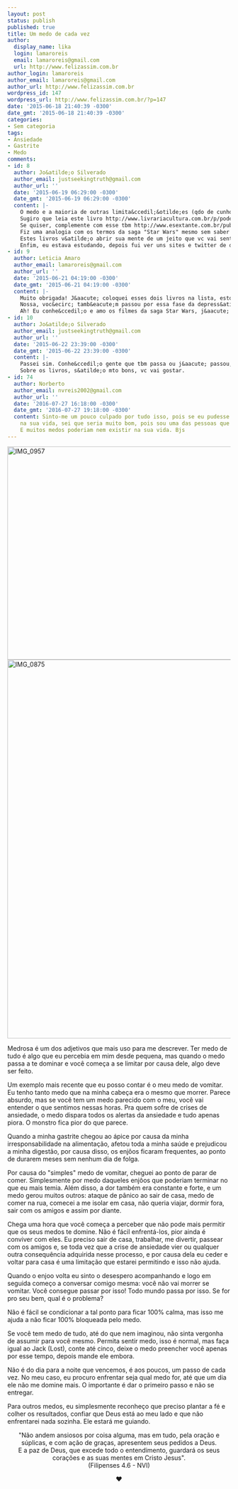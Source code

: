 ```yaml
---
layout: post
status: publish
published: true
title: Um medo de cada vez
author:
  display_name: lika
  login: lamaroreis
  email: lamaroreis@gmail.com
  url: http://www.felizassim.com.br
author_login: lamaroreis
author_email: lamaroreis@gmail.com
author_url: http://www.felizassim.com.br
wordpress_id: 147
wordpress_url: http://www.felizassim.com.br/?p=147
date: '2015-06-18 21:40:39 -0300'
date_gmt: '2015-06-18 21:40:39 -0300'
categories:
- Sem categoria
tags:
- Ansiedade
- Gastrite
- Medo
comments:
- id: 8
  author: Jo&atilde;o Silverado
  author_email: justseekingtruth@gmail.com
  author_url: ''
  date: '2015-06-19 06:29:00 -0300'
  date_gmt: '2015-06-19 06:29:00 -0300'
  content: |-
    O medo e a maioria de outras limita&ccedil;&otilde;es (qdo de cunho psicol&oacute;gico) podem facilmente ser vencidos.
    Sugiro que leia este livro http://www.livrariacultura.com.br/p/poder-sem-limites-22027050 e vai se tornar uma jovem "padawan".
    Se quiser, complemente com esse tbm http://www.esextante.com.br/publique/cgi/cgilua.exe/sys/start.htm?infoid=3789&amp;sid=2. Ele vai te explicar indiretamente pq os "truques jedis" do primeiro livro funcionam e vc vai vai aprender, indiretamente tbm, que tem como n&atilde;o ser afetado nem por truques "jedis" nem os do lado "sombrio". Vai ser uma "jedi" completa.
    Fiz uma analogia com os termos da saga "Star Wars" mesmo sem saber se vc j&aacute; assistiu algum filme. Mas se n&atilde;o assistiu, vc descobre facilmente o q eu quis dizer. Fui ver no "Sobre" se achava sobre filmes q vc gosta e vi que tem (ou teve - espero) depress&atilde;o. Eu tbm tive, de 1999 a 2002 - ano em que pensei at&eacute; em suic&iacute;dio. Mas consegui me curar sozinho, sem fazer tratamento nem nada. Sozinho entre aspas claro, pois consegui pq v&aacute;rios tipos de conhecimento e um livro (q tem a ver com o primeiro que indiquei, mas bem pouco did&aacute;tico) surgiram milagrosamente no meu caminho.
    Estes livros v&atilde;o abrir sua mente de um jeito que vc vai sentir como se n&atilde;o vivesse simplesmente aqui, mas como se pudesse observar as coisas diretamente do espa&ccedil;o. Entender como o mundo funciona e pq est&aacute; do jeito que est&aacute;. Bem legal mesmo.
    Enfim, eu estava estudando, depois fui ver uns sites e twitter de desenvolvimento e vim parar aqui do nada. Mas &eacute; isso. At&eacute;.
- id: 9
  author: Leticia Amaro
  author_email: lamaroreis@gmail.com
  author_url: ''
  date: '2015-06-21 04:19:00 -0300'
  date_gmt: '2015-06-21 04:19:00 -0300'
  content: |-
    Muito obrigada! J&aacute; coloquei esses dois livros na lista, estou curiosa!
    Nossa, voc&ecirc; tamb&eacute;m passou por essa fase da depress&atilde;o? Eu escrevi bem resumido a minha no Sobre, mas pretendo fazer posts sobre a minha experi&ecirc;ncia :)
    Ah! Eu conhe&ccedil;o e amo os filmes da saga Star Wars, j&aacute; usei esses termos nos meus posts kkkkkkkkkkk
- id: 10
  author: Jo&atilde;o Silverado
  author_email: justseekingtruth@gmail.com
  author_url: ''
  date: '2015-06-22 23:39:00 -0300'
  date_gmt: '2015-06-22 23:39:00 -0300'
  content: |-
    Passei sim. Conhe&ccedil;o gente que tbm passa ou j&aacute; passou, mas nem todos querem ajuda. Da&iacute; infelizmente temos q deixar a pessoa seguir a vida, podendo acordar ou n&atilde;o.
    Sobre os livros, s&atilde;o mto bons, vc vai gostar.
- id: 74
  author: Norberto
  author_email: nvreis2002@gmail.com
  author_url: ''
  date: '2016-07-27 16:18:00 -0300'
  date_gmt: '2016-07-27 19:18:00 -0300'
  content: Sinto-me um pouco culpado por tudo isso, pois se eu pudesse ser mais presente
    na sua vida, sei que seria muito bom, pois sou uma das pessoas que lhe passa seguran&ccedil;a.
    E muitos medos poderiam nem existir na sua vida. Bjs
---
```

<p><a href="http://52.88.2.168/wp-content/uploads/2015/06/IMG_0875.jpg"><img class="aligncenter wp-image-149 size-large" src="http://52.88.2.168/wp-content/uploads/2015/06/IMG_0957-1024x768.jpg" alt="IMG_0957" width="640" height="480" /><img class="aligncenter wp-image-148 size-large" src="http://52.88.2.168/wp-content/uploads/2015/06/IMG_0875-768x1024.jpg" alt="IMG_0875" width="640" height="853" /></a></p>
<p class="p1">Medrosa &eacute; um dos adjetivos que mais uso para me descrever. Ter medo de tudo &eacute; algo que eu percebia em mim desde pequena, mas quando o medo passa a te dominar e voc&ecirc; come&ccedil;a a se limitar por causa dele, algo deve ser feito.</p></p>
<p class="p1"><span class="s1">Um exemplo mais recente que eu posso contar&nbsp;&eacute; o meu medo de vomitar. Eu tenho tanto medo que na minha cabe&ccedil;a era o mesmo que morrer. Parece absurdo, mas se voc&ecirc; tem um medo parecido com o meu, voc&ecirc; vai entender o que sentimos nessas horas. Pra quem sofre de crises de ansiedade, o medo dispara todos os alertas da ansiedade e tudo apenas piora. O monstro fica pior do que parece.</span></p></p>
<p class="p1"><span class="s1">Quando a minha gastrite chegou ao &aacute;pice por causa da minha irresponsabilidade na alimenta&ccedil;&atilde;o, afetou toda a minha sa&uacute;de e prejudicou a minha digest&atilde;o, por causa disso, os enj&ocirc;os ficaram frequentes, ao ponto de durarem meses sem nenhum dia de folga.&nbsp;</span></p></p>
<p class="p1">Por causa do "simples" medo de vomitar, cheguei ao ponto de parar de comer. Simplesmente por medo daqueles enj&ocirc;os que poderiam terminar no que eu mais temia. Al&eacute;m disso, a dor tamb&eacute;m era constante e forte, e um medo&nbsp;gerou muitos outros: ataque de p&acirc;nico ao sair de casa, medo de comer na rua, comecei a me isolar em casa, n&atilde;o queria viajar, dormir fora, sair com os amigos e assim por diante.</p></p>
<p class="p1"><span class="s1">Chega uma hora que voc&ecirc; come&ccedil;a a perceber que n&atilde;o pode mais permitir que os seus medos te domine. N&atilde;o &eacute; f&aacute;cil&nbsp;enfrent&aacute;-los, pior ainda &eacute; conviver com eles. Eu preciso sair de casa, trabalhar, me divertir, passear com os amigos e, se toda vez que a crise de ansiedade vier ou qualquer outra consequ&ecirc;ncia adquirida nesse processo, e por causa dela eu&nbsp;ceder e voltar para casa &eacute; uma limita&ccedil;&atilde;o&nbsp;que estarei permitindo e isso n&atilde;o ajuda.</span></p></p>
<p class="p1"><span class="s1">Quando o enjoo volta eu sinto o desespero acompanhando e logo em seguida come&ccedil;o a conversar comigo mesma: voc&ecirc; n&atilde;o vai morrer se vomitar. Voc&ecirc; consegue passar por isso! Todo mundo passa por isso. Se for pro seu bem, qual &eacute; o problema?</span></p></p>
<p class="p1"><span class="s1">N&atilde;o &eacute; f&aacute;cil se condicionar a tal ponto para ficar 100% calma, mas isso me ajuda a n&atilde;o ficar 100% bloqueada pelo medo.</span></p></p>
<p class="p1"><span class="s1">Se voc&ecirc; tem medo de tudo, at&eacute; do que nem imaginou, n&atilde;o sinta vergonha de assumir para voc&ecirc; mesmo. Permita sentir medo, isso &eacute; normal, mas fa&ccedil;a igual ao Jack (Lost), conte at&eacute; cinco, deixe o medo preencher voc&ecirc; apenas por esse tempo, depois mande ele embora.</span></p></p>
<p class="p1"><span class="s1">N&atilde;o &eacute; do dia para a noite que vencemos, &eacute; aos poucos, um passo de cada vez. No meu caso, eu&nbsp;procuro&nbsp;enfrentar seja qual medo for, at&eacute; que um dia ele n&atilde;o me domine mais.&nbsp;</span>O importante &eacute; dar o primeiro passo e n&atilde;o se entregar.</p></p>
<p class="p1"><span class="s1">Para outros medos, eu simplesmente reconhe&ccedil;o que&nbsp;preciso plantar a f&eacute; e colher os resultados, confiar que&nbsp;Deus est&aacute; ao meu lado e que n&atilde;o enfrentarei nada sozinha. Ele estar&aacute; me guiando.</span></p></p>
<p class="p1" style="text-align: center;">"N&atilde;o andem ansiosos por coisa alguma, mas em tudo, pela ora&ccedil;&atilde;o e s&uacute;plicas, e com a&ccedil;&atilde;o de gra&ccedil;as, apresentem seus pedidos a Deus.<br />
E a paz de Deus, que excede todo o entendimento, guardar&aacute; os seus cora&ccedil;&otilde;es e as suas mentes em Cristo Jesus".<br />
(Filipenses 4.6 - NVI)</p></p>
<p class="p1" style="text-align: center;"><b>&hearts;</b></p></p>
